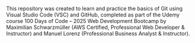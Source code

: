 This repository was created to learn and practice the basics of Git using Visual Studio Code (VSC) and GitHub, completed as part of the Udemy course 100 Days of Code – 2025 Web Development Bootcamp by Maximilian Schwarzmüller (AWS Certified, Professional Web Developer & Instructor) and Manuel Lorenz (Professional Business Analyst & Instructor).
